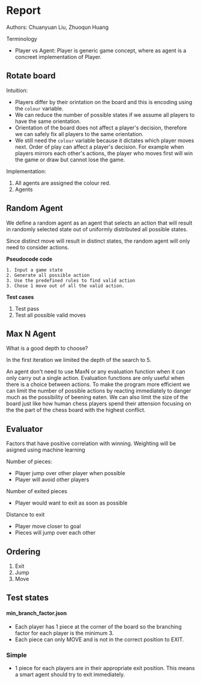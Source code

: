 # Report 

Authors: Chuanyuan Liu, Zhuoqun Huang 

Terminology

* Player vs Agent: Player is generic game concept, where as agent is a concreet implementation of Player.



## Rotate board

Intuition: 

- Players differ by their orintation on the board and this is encoding using the `colour` variable. 
- We can reduce the number of possible states if we assume all players to have the same orientation.
- Orientation of the board does not affect a player's decision, therefore we can safely fix all players to the same orientation. 
- We still need the `colour` variable because it dictates which player moves next. Order of play can affect a player's decision. For example when players mirrors each other's actions, the player who moves first will win the game or draw but cannot lose the game.

Implementation:

1. All agents are assigned the colour red. 
2. Agents 




## Random Agent
We define a random agent as an agent that selects an action that will result in randomly selected state out of uniformly distributed all possible states.

Since distinct move will result in distinct states, the random agent will only need to consider actions.

**Pseudocode code**
```text
1. Input a game state
2. Generate all possible action
3. Use the predefined rules to find valid action 
3. Chose 1 move out of all the valid action. 
```

**Test cases**

1. Test pass 
2. Test all possible valid moves





## Max N Agent

What is a good depth to choose? 

In the first iteration we limited the depth of the search to 5. 

An agent don't need to use MaxN or any evaluation function when it can only carry out a single action. Evaluation functions are only useful when there is a choice between actions. To make the program more efficient we can limit the number of possible actions by reacting immediately to danger much as the possibility of beening eaten. We can also limit the size of the board just like how human chess players spend their attension focusing on the the part of the  chess board with the highest conflict.



## Evaluator

Factors that have positive correlation with winning. Weighting will be asigned using machine learning

Number of pieces:

* Player jump over other player when possible
* Player will avoid other players

Number of exited pieces

* Player would want to exit as soon as possible

Distance to exit

* Player move closer to goal
* Pieces will jump over each other



## Ordering

1. Exit
2. Jump
3. Move



## Test states

#### min_branch_factor.json

* Each player has 1 piece at the corner of the board so the branching factor for each player is the minimum 3. 
* Each piece can only  MOVE and is not in the correct position to EXIT.

### Simple

* 1 piece for each players are in their appropriate exit position. This means a smart agent should try to exit immediately.